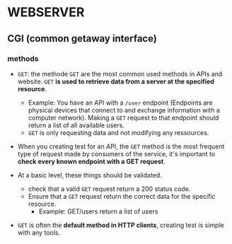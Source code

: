 # WEBSERVER

## CGI (common getaway interface)
### methods

* `GET`: the methode `GET` are the most common used methods in APIs and website. `GET` **is used to retrieve data from a server
at the specified resource**.
  * Example: You have an API with a `/user` endpoint (Endpoints are physical devices that connect to and exchange
  information with a computer network). Making a `GET` request to that endpoint should return a list of all available users.
  * `GET` is only requesting data and not modifying any ressources.


* When you creating test for an API, the `GET` method is the most frequent type of request made by consumers of the 
  service, it's important to **check every known endpoint with a GET request**.


* At a basic level, these things should be validated.
  * check that a valid `GET` request return a 200 status code.
  * Ensure that a `GET` request return the correct data for the specific resource.
    * Example: GET/users return a list of users


* `GET` is often the **default method in HTTP clients**, creating test is simple with any tools.